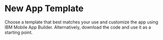# New App Template

Choose a template that best matches your use and customize the app using IBM Mobile App Builder. Alternatively, download the code and use it as a starting point.
